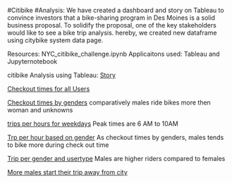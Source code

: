 #Citibike
#Analysis:
 We have created a dashboard and story on Tableau to convince investors that a bike-sharing program in Des Moines is a solid business proposal. To solidify the proposal, one of the key stakeholders would like to see a bike trip analysis. hereby, we created new dataframe using citybike system data page. 
 
 
Resources: NYC_citibike_challenge.ipynb
Applicaitons used: Tableau and Jupyternotebook


citibike Analysis using Tableau:
[Story](https://public.tableau.com/authoring/citibikeanalysis_16441360354430/Story1#1)

[Checkout times for all Users](https://public.tableau.com/views/citibikeassignments/Checkouttimesforallusers?:language=en-US&publish=yes&:display_count=n&:origin=viz_share_link)

[Checkout times by genders](https://public.tableau.com/views/citibikeassignments/Checkoutbygenders?:language=enUS&publish=yes&:display_count=n&:origin=viz_share_link)
comparatively males ride bikes more then woman and unknowns

[trips per hours for weekdays](https://public.tableau.com/views/citibikeassignments/tripsperhoursforweekdays?:language=en-US&publish=yes&:display_count=n&:origin=viz_share_link) Peak times are 6 AM to 10AM

[Trp per hour based on gender](https://public.tableau.com/views/citibikeassignments/Tripbygenderperhour?:language=en-US&publish=yes&:display_count=n&:origin=viz_share_link) As checkout times by genders, males tends to bike more during check out time

[Trip per gender and usertype](https://public.tableau.com/views/citibikeassignments/tripbygenderandusertype?:language=en-US&publish=yes&:display_count=n&:origin=viz_share_link) Males are higher riders compared to females

[More males start their trip away from city](https://public.tableau.com/views/citibikeassignments/ridesstatringlocations?:language=en-US&publish=yes&:display_count=n&:origin=viz_share_link)
